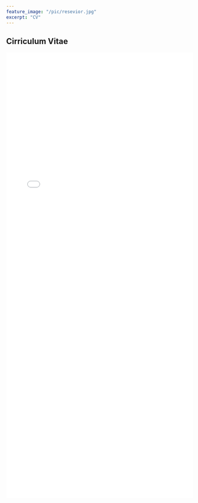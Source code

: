 ```yaml
---
feature_image: "/pic/resevior.jpg"
excerpt: "CV"
---
```

## Cirriculum Vitae

<object data="/pdf/Petersen_CV_2017.pdf" type="application/pdf" width="100%" height="1200">
<iframe src="/pdf/Petersen_CV_2017.pdf" width="100%" height="1200" style="border: none;">
This browser does not support PDFs. Please download the PDF to view it: <a href="/pdf/Petersen_CV_2017.pdf">Download PDF</a>
</iframe>
</object>






































